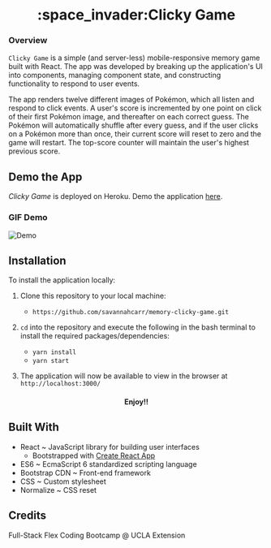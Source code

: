 <h1 align="center"><strong>:space_invader:Clicky Game</strong></h1>

### Overview

`Clicky Game` is a simple (and server-less) mobile-responsive memory game built with React. The app was developed by breaking up the application's UI into components, managing component state, and constructing functionality to respond to user events.  

The app renders twelve different images of Pokémon, which all listen and respond to click events. A user's score is incremented by one point on click of their first Pokémon image, and thereafter on each correct guess. The Pokémon will automatically shuffle after every guess, and if the user clicks on a Pokémon more than once, their current score will reset to zero and the game will restart. The top-score counter will maintain the user's highest previous score.


## Demo the App

*Clicky Game* is deployed on Heroku. Demo the application [here](https://pokemonclickygame.herokuapp.com/).


### GIF Demo

![Demo](src/img/out.gif)


## Installation

To install the application locally:
1. Clone this repository to your local machine:
    - `https://github.com/savannahcarr/memory-clicky-game.git`
            
2. `cd` into the repository and execute the following in the bash terminal to install the required packages/dependencies:
    - `yarn install`
    - `yarn start`
            
3. The application will now be available to view in the browser at  `http://localhost:3000/`            

<h4 align="center">Enjoy!!</h4>


## Built With

- React ~ JavaScript library for building user interfaces
    * Bootstrapped with [Create React App](https://github.com/facebook/create-react-app)
- ES6 ~ EcmaScript 6 standardized scripting language
- Bootstrap CDN ~ Front-end framework
- CSS ~ Custom stylesheet
- Normalize ~ CSS reset


## Credits

Full-Stack Flex Coding Bootcamp @ UCLA Extension
